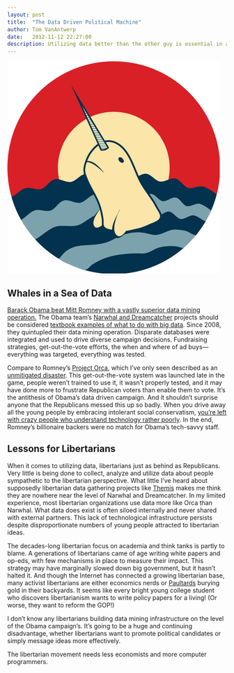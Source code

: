 ```yaml
---
layout: post
title:  "The Data Driven Political Machine"
author: Tom VanAntwerp
date:   2012-11-12 22:27:00
description: Utilizing data better than the other guy is essential in a digital world where elections are decided at the margin.
---
```


![Narwhal](/images/narwhal.png)

## Whales in a Sea of Data

[Barack Obama beat Mitt Romney with a vastly superior data mining operation.](http://www.dailykos.com/story/2012/11/10/1160145/-How-Romney-s-ORCA-was-defeated-by-Obama-s-Narwhal-Dreamcatcher) The Obama team’s [Narwhal and Dreamcatcher](http://swampland.time.com/2012/11/07/inside-the-secret-world-of-quants-and-data-crunchers-who-helped-obama-win/) projects should be considered [textbook examples of what to do with big data](http://www.businessinsider.com/5-lessons-from-obamas-ad-campaign-2012-11). Since 2008, they quintupled their data mining operation. Disparate databases were integrated and used to drive diverse campaign decisions. Fundraising strategies, get-out-the-vote efforts, the when and where of ad buys—everything was targeted, everything was tested.

Compare to Romney’s [Project Orca](http://www.politico.com/news/stories/1112/83653.html), which I’ve only seen described as an [unmitigated disaster](http://ace.mu.nu/archives/334783.php). This get-out-the-vote system was launched late in the game, people weren’t trained to use it, it wasn’t properly tested, and it may have done more to frustrate Republican voters than enable them to vote. It’s the antithesis of Obama’s data driven campaign. And it shouldn’t surprise anyone that the Republicans messed this up so badly. When you drive away all the young people by embracing intolerant social conservatism, [you’re left with crazy people who understand technology rather poorly](http://www.youtube.com/watch?v=wLoqti0lzAw&feature=g-hist). In the end, Romney’s billionaire backers were no match for Obama’s tech-savvy staff.

## Lessons for Libertarians

When it comes to utilizing data, libertarians just as behind as Republicans. Very little is being done to collect, analyze and utilize data about people sympathetic to the libertarian perspective. What little I’ve heard about supposedly libertarian data gathering projects like [Themis](http://www.reuters.com/article/2012/05/17/us-usa-politics-kochs-idUSBRE84G0E820120517) makes me think they are nowhere near the level of Narwhal and Dreamcatcher. In my limited experience, most libertarian organizations use data more like Orca than Narwhal. What data does exist is often siloed internally and never shared with external partners. This lack of technological infrastructure persists despite disproportionate numbers of young people attracted to libertarian ideas.

The decades-long libertarian focus on academia and think tanks is partly to blame. A generations of libertarians came of age writing white papers and op-eds, with few mechanisms in place to measure their impact. This strategy may have marginally slowed down big government, but it hasn’t halted it. And though the Internet has connected a growing libertarian base, many activist libertarians are either economics nerds or [Paultards](http://www.urbandictionary.com/define.php?term=Paultard) burying gold in their backyards. It seems like every bright young college student who discovers libertarianism wants to write policy papers for a living! (Or worse, they want to reform the GOP!)

I don’t know any libertarians building data mining infrastructure on the level of the Obama campaign’s. It’s going to be a huge and continuing disadvantage, whether libertarians want to promote political candidates or simply message ideas more effectively.

The libertarian movement needs less economists and more computer programmers.
